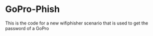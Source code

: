 # GoPro-Phish
This is the code for a new wifiphisher scenario that is used to get the password of a GoPro
